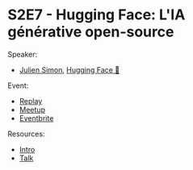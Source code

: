 
# S2E7 - Hugging Face: L'IA générative open-source

Speaker:
- [Julien Simon](https://www.linkedin.com/in/juliensimon/), [Hugging Face 🤗](https://huggingface.co/)

Event:
- [Replay](https://www.youtube.com/watch?v=8UWCLts47Ms)
- [Meetup](https://www.meetup.com/generative-ai-nantes/events/299526832/)
- [Eventbrite](https://www.eventbrite.com/e/billets-9-conf-par-hugging-face-lia-generative-open-source-853573991787)

Resources:
- [Intro](./intro.pdf)
- [Talk](./talk.pdf)
